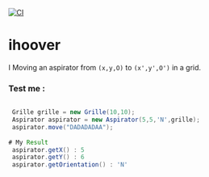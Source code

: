 [![CI](https://github.com/mahugnon/ihoover/actions/workflows/ci.yml/badge.svg?branch=main)](https://github.com/mahugnon/ihoover/actions/workflows/ci.yml)
# ihoover
I Moving an aspirator from `(x,y,O)` to `(x',y',O')` in a grid.

### Test me : 
```java

 Grille grille = new Grille(10,10);
 Aspirator aspirator = new Aspirator(5,5,'N',grille);
 aspirator.move("DADADADAA");
 
# My Result
 aspirator.getX() : 5
 aspirator.getY() : 6
 aspirator.getOrientation() : 'N'
 
```


